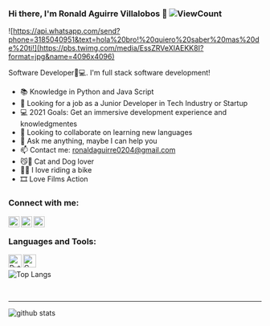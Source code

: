 ### Hi there, I'm Ronald Aguirre Villalobos 👋  ![ViewCount](https://views.whatilearened.today/views/github/ronald0204/RonaldAguirre.svg?cache=remove)
![https://api.whatsapp.com/send?phone=3185040951&text=hola%20bro!%20quiero%20saber%20mas%20de%20ti!](https://pbs.twimg.com/media/EssZRVeXIAEKK8I?format=jpg&name=4096x4096)

  Software Developer🔋💻.
  I'm full stack software development!

- 📚 Knowledge in Python and Java Script
- 💼 Looking for a job as a Junior Developer in Tech Industry or Startup
- 💻 2021 Goals: Get an immersive development experience and knowledgmentes
- 👯 Looking to collaborate on learning new languages
- 💬 Ask me anything, maybe I can help you
- 📫 Contact me: ronaldaguirre0204@gmail.com
- 😼🐶 Cat and Dog lover
- 🚵‍🚴 I love riding a bike
- 🎞️ Love Films Action 

### Connect with me:

[<img align="left" alt="ronald45251997 | Twitter" width="22px" src="https://images.vexels.com/media/users/3/137419/isolated/preview/b1a3fab214230557053ed1c4bf17b46c-logotipo-del-icono-de-twitter-by-vexels.png" />][twitter]
[<img align="left" alt="ronal-aguirre | LinkedIn" width="22px" src="https://www.flaticon.es/svg/static/icons/svg/174/174857.svg" />][linkedin]
[<img align="left" alt="ronaldaguirre.medium.com | LinkedIn" width="22px" src="https://iconape.com/wp-content/files/kv/80919/png/medium-m.png" />][medium]

<br />

### Languages and Tools:

[<img align="left" alt="Python" width="26px" src="https://upload.wikimedia.org/wikipedia/commons/thumb/c/c3/Python-logo-notext.svg/165px-Python-logo-notext.svg.png"/>][python]
[<img align="left" alt="C" width="26px" src="https://cdn.iconscout.com/icon/free/png-512/c-programming-569564.png"/>][C]
<br />

![Top Langs](https://github-readme-stats.vercel.app/api/top-langs/?username=ronald0204&layout=compact&theme=vue&langs_count=10")

<br />

---

![github stats](https://github-readme-stats.vercel.app/api?username=ronald0204&count_private=true&show_icons=true&theme=highcontrast)

[twitter]: https://twitter.com/ronald45251997
[linkedin]: https://linkedin.com/in/ronal-aguirre
[medium]: https://ronaldaguirre.medium.com/
[python]: https://www.python.org
[C]: https://en.cppreference.com/w/c

